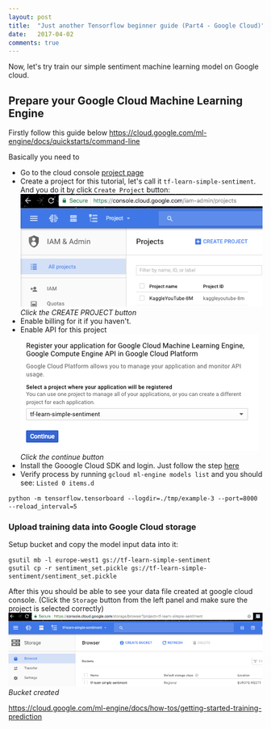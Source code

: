 ```yaml
---
layout: post
title:  "Just another Tensorflow beginner guide (Part4 - Google Cloud)"
date:   2017-04-02
comments: true
---
```


Now, let's try train our simple sentiment machine learning model on Google cloud. 

## Prepare your Google Cloud Machine Learning Engine
Firstly follow this guide below
https://cloud.google.com/ml-engine/docs/quickstarts/command-line

Basically you need to 
* Go to the cloud console [project page](https://console.cloud.google.com/iam-admin/projects)
* Create a project for this tutorial, let's call it `tf-learn-simple-sentiment`. And you do it by click `Create Project` button:
![gc-prepare-1](/assets/tensorflow/2017-04-02-just-another-tensorflow-beginner-guide-4/gc-prepare-1.png)*Click the CREATE PROJECT button*
* Enable billing for it if you haven't.
* Enable API for this project
![gc-prepare-2](/assets/tensorflow/2017-04-02-just-another-tensorflow-beginner-guide-4/gc-prepare-2.png)*Click the continue button*
* Install the Gooogle Cloud SDK and login. Just follow the step [here](https://cloud.google.com/ml-engine/docs/quickstarts/command-line)
* Verify process by running `gcloud ml-engine models list` and you should see:
`Listed 0 items.d `


```
python -m tensorflow.tensorboard --logdir=./tmp/example-3 --port=8000 --reload_interval=5
```

### Upload training data into Google Cloud storage

Setup bucket and copy the model input data into it:
```
gsutil mb -l europe-west1 gs://tf-learn-simple-sentiment
gsutil cp -r sentiment_set.pickle gs://tf-learn-simple-sentiment/sentiment_set.pickle
```
After this you should be able to see your data file created at google cloud console.
(Click the `Storage` button from the left panel and make sure the project is selected correctly)
![gc-prepare-3](/assets/tensorflow/2017-04-02-just-another-tensorflow-beginner-guide-4/gc-prepare-3.png)*Bucket created*

https://cloud.google.com/ml-engine/docs/how-tos/getting-started-training-prediction